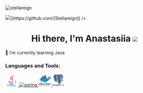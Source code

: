 <p align="left"> <img src="https://komarev.com/ghpvc/?username=stellareign&label=Profile%20views&color=0e75b6&style=flat" alt="stellareign" /> </p>
<p align="left"> <img src="https://komarev.com/ghpvc/?username=[Stellareign]/[Stellareign]/main/Profile%20views&color=0e75b6&style=flat"/>](https://github.com/[Stellareign]) /> </p>
<!--[<img src="[https://raw.githubusercontent.com](https://komarev.com/ghpvc)/[Stellareign]/[Stellareign]/main/profile-views.svg" height="50"/>](https://github.com/[Stellareign])-->

<h1 align="center">Hi there, I'm Anastasiia <img src="https://github.com/blackcater/blackcater/raw/main/images/Hi.gif" height="32"/>  </h1>
                                              
🌱 I’m currently learning Java





<h3 align="left">Languages and Tools:</h3>
<p align="left"> <a href="https://www.java.com" target="_blank" rel="noreferrer"> <img src="https://raw.githubusercontent.com/devicons/devicon/master/icons/java/java-original.svg" alt="java" width="40" height="40"/> </a>  <a href="https://spring.io/" target="_blank" rel="noreferrer"> <img src="https://www.vectorlogo.zone/logos/springio/springio-icon.svg" alt="spring" width="40" height="40"/> </a> <a href="https://www.docker.com/" target="_blank" rel="noreferrer"> <img src="https://raw.githubusercontent.com/devicons/devicon/master/icons/docker/docker-original-wordmark.svg" alt="docker" width="40" height="40"/> </a> <a href="https://www.postgresql.org" target="_blank" rel="noreferrer"> <img src="https://raw.githubusercontent.com/devicons/devicon/master/icons/postgresql/postgresql-original-wordmark.svg" alt="postgresql" width="40" height="40"/> </a>  </p>
